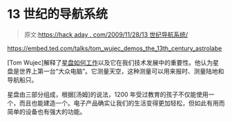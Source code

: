 # 13 世纪的导航系统

> 原文:[https://hack aday . com/2009/11/28/13 世纪导航系统/](https://hackaday.com/2009/11/28/13th-century-navigation-system/)

<https://embed.ted.com/talks/tom_wujec_demos_the_13th_century_astrolabe>

<p>[Tom Wujec]解释了<a href="http://www.ted.com/talks/tom_wujec_demos_the_13th_century_astrolabe.html" target="_blank">星盘如何工作</a>以及它在我们技术发展中的重要性。他认为星盘是世界上第一台“大众电脑”。它测量天空，这种测量可以用来报时、测量陆地和导航船只。</p> <p>星盘由三部分组成，根据[汤姆]的说法，1200 年受过教育的孩子不仅能使用一个，而且也能建造一个。电子产品确实让我们的生活变得更加轻松，但如此有用而简单的设备也有强大的功能。</p> </body> </html>